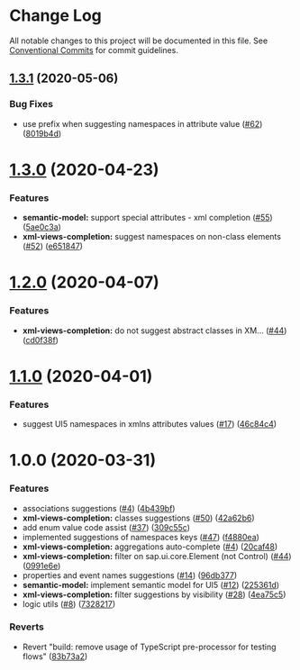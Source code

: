 # Change Log

All notable changes to this project will be documented in this file.
See [Conventional Commits](https://conventionalcommits.org) for commit guidelines.

## [1.3.1](https://github.com/sap/ui5-language-assistant/compare/@ui5-language-assistant/xml-views-completion@1.3.0...@ui5-language-assistant/xml-views-completion@1.3.1) (2020-05-06)

### Bug Fixes

- use prefix when suggesting namespaces in attribute value ([#62](https://github.com/sap/ui5-language-assistant/issues/62)) ([8019b4d](https://github.com/sap/ui5-language-assistant/commit/8019b4d96401a8c476493f2db49c8a2cc596caf3))

# [1.3.0](https://github.com/sap/ui5-language-assistant/compare/@ui5-language-assistant/xml-views-completion@1.2.0...@ui5-language-assistant/xml-views-completion@1.3.0) (2020-04-23)

### Features

- **semantic-model:** support special attributes - xml completion ([#55](https://github.com/sap/ui5-language-assistant/issues/55)) ([5ae0c3a](https://github.com/sap/ui5-language-assistant/commit/5ae0c3a818c6630de4503fc2551e568b6f3ce399))
- **xml-views-completion:** suggest namespaces on non-class elements ([#52](https://github.com/sap/ui5-language-assistant/issues/52)) ([e651847](https://github.com/sap/ui5-language-assistant/commit/e651847587c9fb663b2c98e73179ed7e1999cf18))

# [1.2.0](https://github.com/sap/ui5-language-assistant/compare/@ui5-language-assistant/xml-views-completion@1.1.0...@ui5-language-assistant/xml-views-completion@1.2.0) (2020-04-07)

### Features

- **xml-views-completion:** do not suggest abstract classes in XM… ([#44](https://github.com/sap/ui5-language-assistant/issues/44)) ([cd0f38f](https://github.com/sap/ui5-language-assistant/commit/cd0f38f683e56c2cd19ee9adee9f21bc22bd0a0c))

# [1.1.0](https://github.com/sap/ui5-language-assistant/compare/@ui5-language-assistant/xml-views-completion@1.0.0...@ui5-language-assistant/xml-views-completion@1.1.0) (2020-04-01)

### Features

- suggest UI5 namespaces in xmlns attributes values ([#17](https://github.com/sap/ui5-language-assistant/issues/17)) ([46c84c4](https://github.com/sap/ui5-language-assistant/commit/46c84c4c5e2030fea255895a06cecbb5828fe31b))

# 1.0.0 (2020-03-31)

### Features

- associations suggestions ([#4](https://github.com/sap/ui5-language-assistant/issues/4)) ([4b439bf](https://github.com/sap/ui5-language-assistant/commit/4b439bfd628d564b9154aaa08624e9920a1a8360))
- **xml-views-completion:** classes suggestions ([#50](https://github.com/sap/ui5-language-assistant/issues/50)) ([42a62b6](https://github.com/sap/ui5-language-assistant/commit/42a62b64d73862b5f4fe34b803964ffe98431f38))
- add enum value code assist ([#37](https://github.com/sap/ui5-language-assistant/issues/37)) ([309c55c](https://github.com/sap/ui5-language-assistant/commit/309c55c6047438d75e0b68c47d686cf2778f27b7))
- implemented suggestions of namespaces keys ([#47](https://github.com/sap/ui5-language-assistant/issues/47)) ([f4880ea](https://github.com/sap/ui5-language-assistant/commit/f4880ea3f9105cac0d6d6a1606c18b9081893313))
- **xml-views-completion:** aggregations auto-complete ([#4](https://github.com/sap/ui5-language-assistant/issues/4)) ([20caf48](https://github.com/sap/ui5-language-assistant/commit/20caf48ba4669f15df6778988c2ba63a45aa9599))
- **xml-views-completion:** filter on sap.ui.core.Element (not Control) ([#44](https://github.com/sap/ui5-language-assistant/issues/44)) ([0991e6e](https://github.com/sap/ui5-language-assistant/commit/0991e6e4322b0b0fc374542c429931cc8552eb2b))
- properties and event names suggestions ([#14](https://github.com/sap/ui5-language-assistant/issues/14)) ([96db377](https://github.com/sap/ui5-language-assistant/commit/96db37770f094c7b5437098651a75f287fdb7858))
- **semantic-model:** implement semantic model for UI5 ([#12](https://github.com/sap/ui5-language-assistant/issues/12)) ([225361d](https://github.com/sap/ui5-language-assistant/commit/225361dfa3e1d9a7a5d84eb80c7cc9e7c04a1269))
- **xml-views-completion:** filter suggestions by visibility ([#28](https://github.com/sap/ui5-language-assistant/issues/28)) ([4ea75c5](https://github.com/sap/ui5-language-assistant/commit/4ea75c55c2f8ed44a3c0fb87fe29e0806543a070))
- logic utils ([#8](https://github.com/sap/ui5-language-assistant/issues/8)) ([7328217](https://github.com/sap/ui5-language-assistant/commit/7328217088e82994cd7ff548a89a4a3c48cf9a76))

### Reverts

- Revert "build: remove usage of TypeScript pre-processor for testing flows" ([83b73a2](https://github.com/sap/ui5-language-assistant/commit/83b73a2abe43be921873670f2c6bce75f9bd1685))
